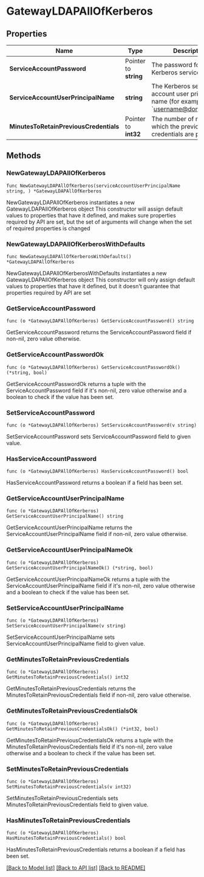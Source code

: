 # GatewayLDAPAllOfKerberos

## Properties

Name | Type | Description | Notes
------------ | ------------- | ------------- | -------------
**ServiceAccountPassword** | Pointer to **string** | The password for the Kerberos service account. | [optional] 
**ServiceAccountUserPrincipalName** | **string** | The Kerberos service account user principal name (for example, &#x60;username@domain.com&#x60;). | 
**MinutesToRetainPreviousCredentials** | Pointer to **int32** | The number of minutes for which the previous credentials are persisted. | [optional] 

## Methods

### NewGatewayLDAPAllOfKerberos

`func NewGatewayLDAPAllOfKerberos(serviceAccountUserPrincipalName string, ) *GatewayLDAPAllOfKerberos`

NewGatewayLDAPAllOfKerberos instantiates a new GatewayLDAPAllOfKerberos object
This constructor will assign default values to properties that have it defined,
and makes sure properties required by API are set, but the set of arguments
will change when the set of required properties is changed

### NewGatewayLDAPAllOfKerberosWithDefaults

`func NewGatewayLDAPAllOfKerberosWithDefaults() *GatewayLDAPAllOfKerberos`

NewGatewayLDAPAllOfKerberosWithDefaults instantiates a new GatewayLDAPAllOfKerberos object
This constructor will only assign default values to properties that have it defined,
but it doesn't guarantee that properties required by API are set

### GetServiceAccountPassword

`func (o *GatewayLDAPAllOfKerberos) GetServiceAccountPassword() string`

GetServiceAccountPassword returns the ServiceAccountPassword field if non-nil, zero value otherwise.

### GetServiceAccountPasswordOk

`func (o *GatewayLDAPAllOfKerberos) GetServiceAccountPasswordOk() (*string, bool)`

GetServiceAccountPasswordOk returns a tuple with the ServiceAccountPassword field if it's non-nil, zero value otherwise
and a boolean to check if the value has been set.

### SetServiceAccountPassword

`func (o *GatewayLDAPAllOfKerberos) SetServiceAccountPassword(v string)`

SetServiceAccountPassword sets ServiceAccountPassword field to given value.

### HasServiceAccountPassword

`func (o *GatewayLDAPAllOfKerberos) HasServiceAccountPassword() bool`

HasServiceAccountPassword returns a boolean if a field has been set.

### GetServiceAccountUserPrincipalName

`func (o *GatewayLDAPAllOfKerberos) GetServiceAccountUserPrincipalName() string`

GetServiceAccountUserPrincipalName returns the ServiceAccountUserPrincipalName field if non-nil, zero value otherwise.

### GetServiceAccountUserPrincipalNameOk

`func (o *GatewayLDAPAllOfKerberos) GetServiceAccountUserPrincipalNameOk() (*string, bool)`

GetServiceAccountUserPrincipalNameOk returns a tuple with the ServiceAccountUserPrincipalName field if it's non-nil, zero value otherwise
and a boolean to check if the value has been set.

### SetServiceAccountUserPrincipalName

`func (o *GatewayLDAPAllOfKerberos) SetServiceAccountUserPrincipalName(v string)`

SetServiceAccountUserPrincipalName sets ServiceAccountUserPrincipalName field to given value.


### GetMinutesToRetainPreviousCredentials

`func (o *GatewayLDAPAllOfKerberos) GetMinutesToRetainPreviousCredentials() int32`

GetMinutesToRetainPreviousCredentials returns the MinutesToRetainPreviousCredentials field if non-nil, zero value otherwise.

### GetMinutesToRetainPreviousCredentialsOk

`func (o *GatewayLDAPAllOfKerberos) GetMinutesToRetainPreviousCredentialsOk() (*int32, bool)`

GetMinutesToRetainPreviousCredentialsOk returns a tuple with the MinutesToRetainPreviousCredentials field if it's non-nil, zero value otherwise
and a boolean to check if the value has been set.

### SetMinutesToRetainPreviousCredentials

`func (o *GatewayLDAPAllOfKerberos) SetMinutesToRetainPreviousCredentials(v int32)`

SetMinutesToRetainPreviousCredentials sets MinutesToRetainPreviousCredentials field to given value.

### HasMinutesToRetainPreviousCredentials

`func (o *GatewayLDAPAllOfKerberos) HasMinutesToRetainPreviousCredentials() bool`

HasMinutesToRetainPreviousCredentials returns a boolean if a field has been set.


[[Back to Model list]](../README.md#documentation-for-models) [[Back to API list]](../README.md#documentation-for-api-endpoints) [[Back to README]](../README.md)


